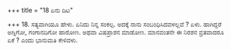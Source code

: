 +++
title = "18 ಏನು ದಿಟ"

+++
18. ಸತ್ಯವಾಗಿಯೂ ಹೇಳು. ಏನಿದು ನಿನ್ನ ಸಂಕಲ್ಪ. ಅದಕ್ಕೆ ನಾನು ಸಂಬಂಧಿಸಿದವಳಲ್ಲವೆ ? ಏಳು. ಹಾಗಿದ್ದರೆ ಅಗ್ನಿಗೋ, ಗಂಗಾನದಿಗೋ ಹಾರೋಣ. ಅಥವಾ ವಿಷಪ್ರಾಶನ ಮಾಡೋಣ. ಮಾನವಂತನೇ ಈ ನಿರಶನ ವ್ರತವಾದರೂ ಏಕೆ ? ಎಂದು ಭಾನುಮತಿ ಕೇಳಿದಳು.